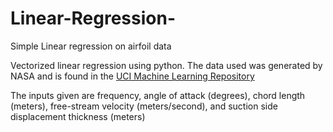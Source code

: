 # Linear-Regression-
Simple Linear regression on airfoil data

Vectorized linear regression using python. The data used was generated by NASA and is found in the [UCI Machine Learning Repository](https://archive.ics.uci.edu/ml/datasets/Airfoil+Self-Noise)

The inputs given are frequency, angle of attack (degrees), chord length (meters), free-stream velocity (meters/second), and suction side displacement thickness (meters)
